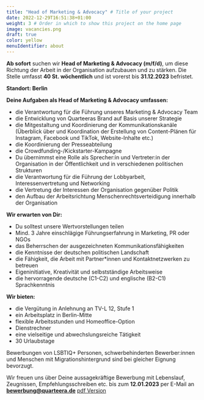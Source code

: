 ```yaml
---
title: "Head of Marketing & Advocacy" # Title of your project
date: 2022-12-29T16:51:38+01:00
weight: 3 # Order in which to show this project on the home page
image: vacancies.png
draft: true
color: yellow
menuIdentifier: about
---
```


**Ab sofort** suchen wir **Head of Marketing & Advocacy (m/f/d)**, um diese Richtung der Arbeit in der Organisation aufzubauen und zu stärken. Die Stelle umfasst **40 St. wöchentlich** und ist vorerst bis **31.12.2023** befristet.

**Standort: Berlin**

**Deine Aufgaben als Head of Marketing & Advocacy umfassen:**

- die Verantwortung für die Führung unseres Marketing & Advocacy Team
- die Entwicklung von Quarteeras Brand auf Basis unserer Strategie
- die Mitgestaltung und Koordinierung der Kommunikationskanäle (Überblick über und Koordination der Erstellung von Content-Plänen für Instagram, Facebook und TikTok, Website-Inhalte etc.)
- die Koordinierung der Presseabteilung
- die Crowdfunding-/Kickstarter-Kampagne
- Du übernimmst eine Rolle als Sprecher:in und Vertreter:in der Organisation in der Öffentlichkeit und in verschiedenen politischen Strukturen
- die Verantwortung für die Führung der Lobbyarbeit, Interessenvertretung und Networking
- die Vertretung der Interessen der Organisation gegenüber Politik
- den Aufbau der Arbeitsrichtung Menschenrechtsverteidigung innerhalb der Organisation

**Wir erwarten von Dir:**

- Du solltest unsere Wertvorstellungen teilen
- Mind. 3 Jahre einschlägige Führungserfahrung in Marketing, PR oder NGOs
- das Beherrschen der ausgezeichneten Kommunikationsfähigkeiten
- die Kenntnisse der deutschen politischen Landschaft
- die Fähigkeit, die Arbeit mit Partner*innen und Kontaktnetzwerken zu betreuen
- Eigeninitiative, Kreativität und selbstständige Arbeitsweise
- die hervorragende deutsche (C1-C2) und englische (B2-C1) Sprachkenntnis

**Wir bieten:**

- die Vergütung in Anlehnung an TV-L 12, Stufe 1
- ein Arbeitsplatz in Berlin-Mitte
- flexible Arbeitsstunden und Homeoffice-Option
- Dienstrechner
- eine vielseitige und abwechslungsreiche Tätigkeit
- 30 Urlaubstage

Bewerbungen von LSBTIQ+ Personen, schwerbehinderten Bewerber:innen und Menschen mit Migrationshintergrund sind bei gleicher Eignung bevorzugt.

Wir freuen uns über Deine aussagekräftige Bewerbung mit Lebenslauf, Zeugnissen, Empfehlungsschreiben etc. bis zum **12.01.2023** per E-Mail an **bewerbung@quarteera.de**
[pdf Version](https://quarteera.de/files/stelle/Head%20of%20Marketing.pdf)